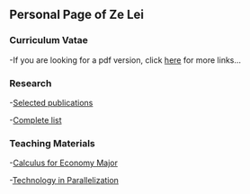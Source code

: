 ## Personal Page of Ze Lei



### Curriculum Vatae

-If you are looking for a pdf version, click [here](https://leizelaser.github.io/CV) for more links...

### Research

-[Selected publications](https://leizelaser.github.io/Publications/Select)

-[Complete list](https://leizelaser.github.io/Publications/Complete)

### Teaching Materials

-[Calculus for Economy Major](https://leizelaser.github.io/Teaching/Undergrad/CalculusIII)

-[Technology in Parallelization](https://leizelaser.github.io/Teaching/Grad/Parallelization)


